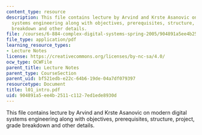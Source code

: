 ```yaml
---
content_type: resource
description: This file contains lecture by Arvind and Krste Asanovic on modern digital
  systems engineering along with objectives, prerequisites, structure, project, grade
  breakdown and other details.
file: /courses/6-884-complex-digital-systems-spring-2005/904891a5ee4b2511c1127ed1ede8930d_l01_intro.pdf
file_type: application/pdf
learning_resource_types:
- Lecture Notes
license: https://creativecommons.org/licenses/by-nc-sa/4.0/
ocw_type: OCWFile
parent_title: Lecture Notes
parent_type: CourseSection
parent_uid: bf521edb-e22c-64b6-19de-04a7df079397
resourcetype: Document
title: l01_intro.pdf
uid: 904891a5-ee4b-2511-c112-7ed1ede8930d
---
```

This file contains lecture by Arvind and Krste Asanovic on modern digital systems engineering along with objectives, prerequisites, structure, project, grade breakdown and other details.